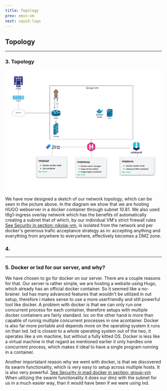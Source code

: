 ```yaml
---
title: Topology
prev: emin-vm
next: squid-logs
---
```


## Topology

<a name="id-3"></a>
***

### 3. Topology

<img src="/images/Networkdiagram.png" width="800" />

We have now designed a sketch of our network topology, which can be seen in the picture above. 
 In the diagram we show that we are hosting HUGO webserver in a docker 
 container through subnet 10.81. We also used t8g1-ingress overlay network 
 which has the benefits of automatically creating a subnet that of which,
 by 
 our individual VM's strict firewall rules [See Security in section: nikolaj-vm](/nikolaj-vm), is isolated from the 
 network and per docker's generous trafic acceptance strategy as in: 
 accepting 
 anything and everything from anywhere to everywhere, effectively becomes 
 a DMZ zone.
### 4.

***
### 5. Docker or lxd for our server, and why?
We have chosen to go for docker on our server. There are a couple reasons for that. Our server is rather simple, we are hosting a website using Hugo, which already has an official docker container. So it seemed like a no-brainer. lxd has many advanced features that wouldn't be utilized in out setup, therefore i makes sense to use a more userfriendly and still powerful tool like docker. A problem with docker is that we can only run one concurrent process for each container, therefore setups with multiple docker containers are fairly standard. lxc on the other hand is more than capable of runnig multiple concurrent processes in one acontainer. Docker is also far more portable and depends more on the operating system it runs on than lxd. lxd is closest to a whole operating system out of the two, it operates like a vm machine, but without a fully kitted OS. Docker is less like a virtual machine in that regard as mentioned earlier it only handles one concurrent process, which makes it ideal to have a single program running in a container.

Another importatant reason why we went with docker, is that we discovered its swarm functionality, which is very easy to setup across multiple hosts. It is also very powerful. [See Security in mad docker in section: group-vm](/group-vm) When utilizing the swarm functionality it does our dmz with the subnet for us in a much easier way, than it would have been if we were using lxd.
